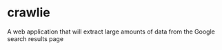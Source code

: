 # crawlie
A web application that will extract large amounts of data from the Google search results page
